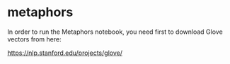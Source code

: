 # metaphors

In order to run the Metaphors notebook, you need first to download Glove vectors from here:

https://nlp.stanford.edu/projects/glove/


